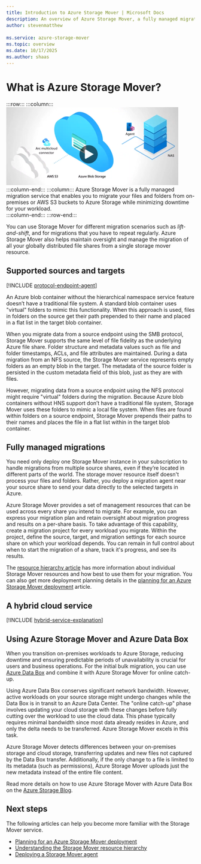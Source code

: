 ```yaml
---
title: Introduction to Azure Storage Mover | Microsoft Docs
description: An overview of Azure Storage Mover, a fully managed migration service for your file and folder migrations to Azure Storage.
author: stevenmatthew

ms.service: azure-storage-mover
ms.topic: overview
ms.date: 10/17/2025
ms.author: shaas
---
```


<!-- 
!########################################################
STATUS: COMPLETE

CONTENT: final

REVIEW Stephen/Fabian: COMPLETE
EDIT PASS: COMPLETE

Document score: 98 (808 words and 1 false positive)

!########################################################
-->

# What is Azure Storage Mover?

:::row:::
    :::column:::
        [![2-Minute demonstration video introducing Azure Storage Mover - click to play!](./media/overview/storage-mover-video-still.png)](https://youtu.be/bJL0JsRyP6c)
    :::column-end:::
    :::column:::
        Azure Storage Mover is a fully managed migration service that enables you to migrate your files and folders from on-premises or AWS S3 buckets to Azure Storage while minimizing downtime for your workload.         
    :::column-end:::
:::row-end:::

You can use Storage Mover for different migration scenarios such as *lift-and-shift*, and for migrations that you have to repeat regularly. Azure Storage Mover also helps maintain oversight and manage the migration of all your globally distributed file shares from a single storage mover resource.

## Supported sources and targets

[!INCLUDE [protocol-endpoint-agent](includes/protocol-endpoint-agent.md)]

An Azure blob container without the hierarchical namespace service feature doesn’t have a traditional file system. A standard blob container uses "virtual" folders to mimic this functionality. When this approach is used, files in folders on the source get their path prepended to their name and placed in a flat list in the target blob container.

When you migrate data from a source endpoint using the SMB protocol, Storage Mover supports the same level of file fidelity as the underlying Azure file share. Folder structure and metadata values such as file and folder timestamps, ACLs, and file attributes are maintained. During a data migration from an NFS source, the Storage Mover service represents empty folders as an empty blob in the target. The metadata of the source folder is persisted in the custom metadata field of this blob, just as they are with files.

However, migrating data from a source endpoint using the NFS protocol might require "virtual" folders during the migration. Because Azure blob containers without HNS support don’t have a traditional file system, Storage Mover uses these folders to mimic a local file system. When files are found within folders on a source endpoint, Storage Mover prepends their paths to their names and places the file in a flat list within in the target blob container.

## Fully managed migrations

You need only deploy one Storage Mover instance in your subscription to handle migrations from multiple source shares, even if they’re located in different parts of the world. The storage mover resource itself doesn't process your files and folders. Rather, you deploy a migration agent near your source share to send your data directly to the selected targets in Azure.

Azure Storage Mover provides a set of management resources that can be used across every share you intend to migrate. For example, you can express your migration plan and retain oversight about migration progress and results on a per-share basis. To take advantage of this capability, create a migration project for every workload you migrate. Within the project, define the source, target, and migration settings for each source share on which your workload depends. You can remain in full control about when to start the migration of a share, track it's progress, and see its results.

The [resource hierarchy article](resource-hierarchy.md) has more information about individual Storage Mover resources and how best to use them for your migration. You can also get more deployment planning details in the [planning for an Azure Storage Mover deployment](deployment-planning.md) article.

## A hybrid cloud service

[!INCLUDE [hybrid-service-explanation](includes/hybrid-service-explanation.md)]

## Using Azure Storage Mover and Azure Data Box

When you transition on-premises workloads to Azure Storage, reducing downtime and ensuring predictable periods of unavailability is crucial for users and business operations. For the initial bulk migration, you can use [Azure Data Box](/azure/databox/) and combine it with Azure Storage Mover for online catch-up.

Using Azure Data Box conserves significant network bandwidth. However, active workloads on your source storage might undergo changes while the Data Box is in transit to an Azure Data Center. The "online catch-up" phase involves updating your cloud storage with these changes before fully cutting over the workload to use the cloud data. This phase typically requires minimal bandwidth since most data already resides in Azure, and only the delta needs to be transferred. Azure Storage Mover excels in this task.

Azure Storage Mover detects differences between your on-premises storage and cloud storage, transferring updates and new files not captured by the Data Box transfer. Additionally, if the only change to a file is limited to its metadata (such as permissions), Azure Storage Mover uploads just the new metadata instead of the entire file content.

Read more details on how to use Azure Storage Mover with Azure Data Box on the [Azure Storage Blog](https://techcommunity.microsoft.com/t5/azure-storage-blog/storage-migration-combine-azure-storage-mover-and-azure-data-box/ba-p/4143354).

## Next steps

The following articles can help you become more familiar with the Storage Mover service.

- [Planning for an Azure Storage Mover deployment](deployment-planning.md)
- [Understanding the Storage Mover resource hierarchy](resource-hierarchy.md)
- [Deploying a Storage Mover agent](agent-deploy.md)
